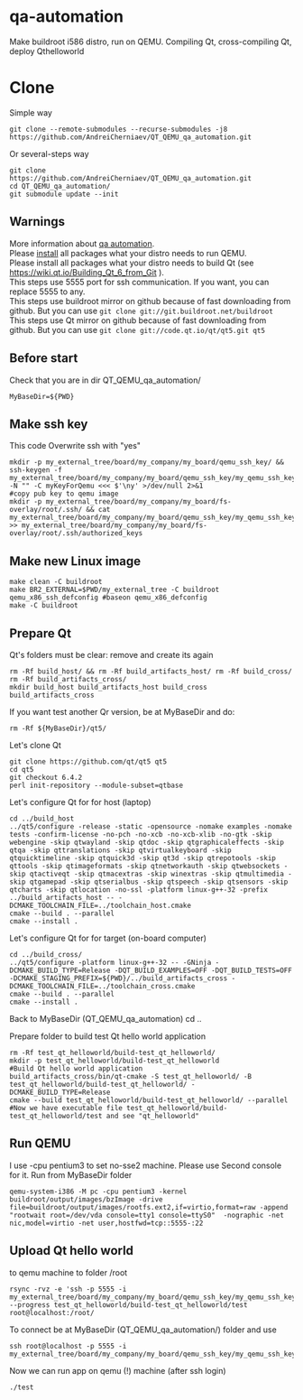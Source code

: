 # qa-automation
Make buildroot i586 distro, run on QEMU. Compiling Qt, cross-compiling Qt, deploy Qthelloworld

# Clone
Simple way
```
git clone --remote-submodules --recurse-submodules -j8 https://github.com/AndreiCherniaev/QT_QEMU_qa_automation.git
```
Or several-steps way
```
git clone  https://github.com/AndreiCherniaev/QT_QEMU_qa_automation.git
cd QT_QEMU_qa_automation/
git submodule update --init
```

## Warnings
More information about [qa automation](https://habr.com/ru/post/520310/).  
Please [install](https://habr.com/ru/articles/735754/) all packages what your distro needs to run QEMU.  
Please install all packages what your distro needs to build Qt (see https://wiki.qt.io/Building_Qt_6_from_Git ).  
This steps use 5555 port for ssh communication. If you want, you can replace 5555 to any.  
This steps use buildroot mirror on github because of fast downloading from github. But you can use `git clone git://git.buildroot.net/buildroot`  
This steps use Qt mirror on github because of fast downloading from github. But you can use `git clone git://code.qt.io/qt/qt5.git qt5`  

## Before start
Check that you are in dir QT_QEMU_qa_automation/
```
MyBaseDir=${PWD}
```

## Make ssh key
This code Overwrite ssh with "yes"
```
mkdir -p my_external_tree/board/my_company/my_board/qemu_ssh_key/ && ssh-keygen -f my_external_tree/board/my_company/my_board/qemu_ssh_key/my_qemu_ssh_key -N "" -C myKeyForQemu <<< $'\ny' >/dev/null 2>&1
#copy pub key to qemu image
mkdir -p my_external_tree/board/my_company/my_board/fs-overlay/root/.ssh/ && cat my_external_tree/board/my_company/my_board/qemu_ssh_key/my_qemu_ssh_key.pub >> my_external_tree/board/my_company/my_board/fs-overlay/root/.ssh/authorized_keys
```

## Make new Linux image
```
make clean -C buildroot
make BR2_EXTERNAL=$PWD/my_external_tree -C buildroot qemu_x86_ssh_defconfig #baseon qemu_x86_defconfig
make -C buildroot
```

## Prepare Qt
Qt's folders must be clear: remove and create its again
```
rm -Rf build_host/ && rm -Rf build_artifacts_host/ rm -Rf build_cross/ rm -Rf build_artifacts_cross/
mkdir build_host build_artifacts_host build_cross build_artifacts_cross
```

If you want test another Qr version, be at MyBaseDir and do: 
```
rm -Rf ${MyBaseDir}/qt5/
```
Let's clone Qt
```
git clone https://github.com/qt/qt5 qt5
cd qt5
git checkout 6.4.2
perl init-repository --module-subset=qtbase
```

Let's configure Qt for for host (laptop)
```
cd ../build_host
../qt5/configure -release -static -opensource -nomake examples -nomake tests -confirm-license -no-pch -no-xcb -no-xcb-xlib -no-gtk -skip webengine -skip qtwayland -skip qtdoc -skip qtgraphicaleffects -skip qtqa -skip qttranslations -skip qtvirtualkeyboard -skip qtquicktimeline -skip qtquick3d -skip qt3d -skip qtrepotools -skip qttools -skip qtimageformats -skip qtnetworkauth -skip qtwebsockets -skip qtactiveqt -skip qtmacextras -skip winextras -skip qtmultimedia -skip qtgamepad -skip qtserialbus -skip qtspeech -skip qtsensors -skip qtcharts -skip qtlocation -no-ssl -platform linux-g++-32 -prefix ../build_artifacts_host -- -DCMAKE_TOOLCHAIN_FILE=../toolchain_host.cmake
cmake --build . --parallel
cmake --install .
```

Let's configure Qt for for target (on-board computer)
```
cd ../build_cross/
../qt5/configure -platform linux-g++-32 -- -GNinja -DCMAKE_BUILD_TYPE=Release -DQT_BUILD_EXAMPLES=OFF -DQT_BUILD_TESTS=OFF -DCMAKE_STAGING_PREFIX=${PWD}/../build_artifacts_cross -DCMAKE_TOOLCHAIN_FILE=../toolchain_cross.cmake
cmake --build . --parallel
cmake --install .
```

Back to MyBaseDir (QT_QEMU_qa_automation) 
cd ..

Prepare folder to build test Qt hello world application
```
rm -Rf test_qt_helloworld/build-test_qt_helloworld/
mkdir -p test_qt_helloworld/build-test_qt_helloworld
#Build Qt hello world application
build_artifacts_cross/bin/qt-cmake -S test_qt_helloworld/ -B test_qt_helloworld/build-test_qt_helloworld/ -DCMAKE_BUILD_TYPE=Release
cmake --build test_qt_helloworld/build-test_qt_helloworld/ --parallel
#Now we have executable file test_qt_helloworld/build-test_qt_helloworld/test and see "qt_helloworld"
```

## Run QEMU
I use -cpu pentium3 to set no-sse2 machine. Please use Second console for it. Run from MyBaseDir folder
```
qemu-system-i386 -M pc -cpu pentium3 -kernel buildroot/output/images/bzImage -drive file=buildroot/output/images/rootfs.ext2,if=virtio,format=raw -append "rootwait root=/dev/vda console=tty1 console=ttyS0"  -nographic -net nic,model=virtio -net user,hostfwd=tcp::5555-:22
```

## Upload Qt hello world 
to qemu machine to folder /root
```
rsync -rvz -e 'ssh -p 5555 -i my_external_tree/board/my_company/my_board/qemu_ssh_key/my_qemu_ssh_key' --progress test_qt_helloworld/build-test_qt_helloworld/test root@localhost:/root/
```

To connect be at MyBaseDir (QT_QEMU_qa_automation/) folder and use
```
ssh root@localhost -p 5555 -i my_external_tree/board/my_company/my_board/qemu_ssh_key/my_qemu_ssh_key
```

Now we can run app on qemu (!) machine (after ssh login)
```
./test
```
